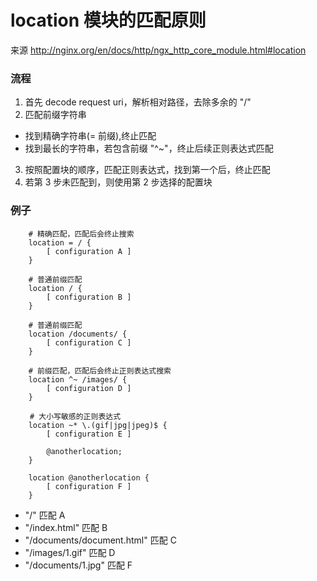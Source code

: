 # location 模块的匹配原则

来源 http://nginx.org/en/docs/http/ngx_http_core_module.html#location

### 流程

1. 首先 decode request uri，解析相对路径，去除多余的 "/" 
2. 匹配前缀字符串
  * 找到精确字符串(= 前缀),终止匹配
  * 找到最长的字符串，若包含前缀 "^~"，终止后续正则表达式匹配
3. 按照配置块的顺序，匹配正则表达式，找到第一个后，终止匹配
4. 若第 3 步未匹配到，则使用第 2 步选择的配置块

### 例子

```nginx
    # 精确匹配，匹配后会终止搜索
    location = / {
        [ configuration A ]
    }

    # 普通前缀匹配
    location / {
        [ configuration B ]
    }

    # 普通前缀匹配
    location /documents/ {
        [ configuration C ]
    }

    # 前缀匹配，匹配后会终止正则表达式搜索
    location ^~ /images/ {
        [ configuration D ]
    }

　　 # 大小写敏感的正则表达式 
    location ~* \.(gif|jpg|jpeg)$ {
        [ configuration E ]

        @anotherlocation;
    }

    location @anotherlocation {
        [ configuration F ]
    }
```

- "/" 匹配 A
- "/index.html" 匹配 B
- "/documents/document.html" 匹配 C
- "/images/1.gif" 匹配 D
- "/documents/1.jpg" 匹配 F
